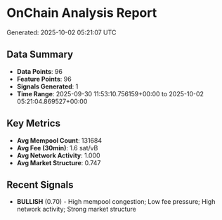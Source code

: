 # OnChain Analysis Report
Generated: 2025-10-02 05:21:07 UTC

## Data Summary
- **Data Points**: 96
- **Feature Points**: 96
- **Signals Generated**: 1
- **Time Range**: 2025-09-30 11:53:10.756159+00:00 to 2025-10-02 05:21:04.869527+00:00

## Key Metrics
- **Avg Mempool Count**: 131684
- **Avg Fee (30min)**: 1.6 sat/vB
- **Avg Network Activity**: 1.000
- **Avg Market Structure**: 0.747

## Recent Signals
- **BULLISH** (0.70) - High mempool congestion; Low fee pressure; High network activity; Strong market structure
